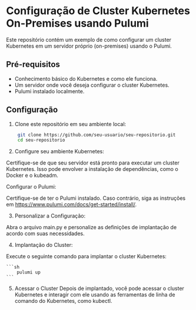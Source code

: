 # Configuração de Cluster Kubernetes On-Premises usando Pulumi

Este repositório contém um exemplo de como configurar um cluster Kubernetes em um servidor próprio (on-premises) usando o Pulumi.

## Pré-requisitos

- Conhecimento básico do Kubernetes e como ele funciona.
- Um servidor onde você deseja configurar o cluster Kubernetes.
- Pulumi instalado localmente.

## Configuração

1. Clone este repositório em seu ambiente local:

   ```sh
    git clone https://github.com/seu-usuario/seu-repositorio.git
    cd seu-repositorio
   ```

2. Configure seu ambiente Kubernetes:

Certifique-se de que seu servidor está pronto para executar um cluster Kubernetes. Isso pode envolver a instalação de dependências, como o Docker e o kubeadm.

Configurar o Pulumi:

Certifique-se de ter o Pulumi instalado. Caso contrário, siga as instruções em https://www.pulumi.com/docs/get-started/install/.

3. Personalizar a Configuração:

Abra o arquivo main.py e personalize as definições de implantação de acordo com suas necessidades.

4. Implantação do Cluster:

Execute o seguinte comando para implantar o cluster Kubernetes:

    ```sh
        pulumi up
    ```

5. Acessar o Cluster
   Depois de implantado, você pode acessar o cluster Kubernetes e interagir com ele usando as ferramentas de linha de comando do Kubernetes, como kubectl.
